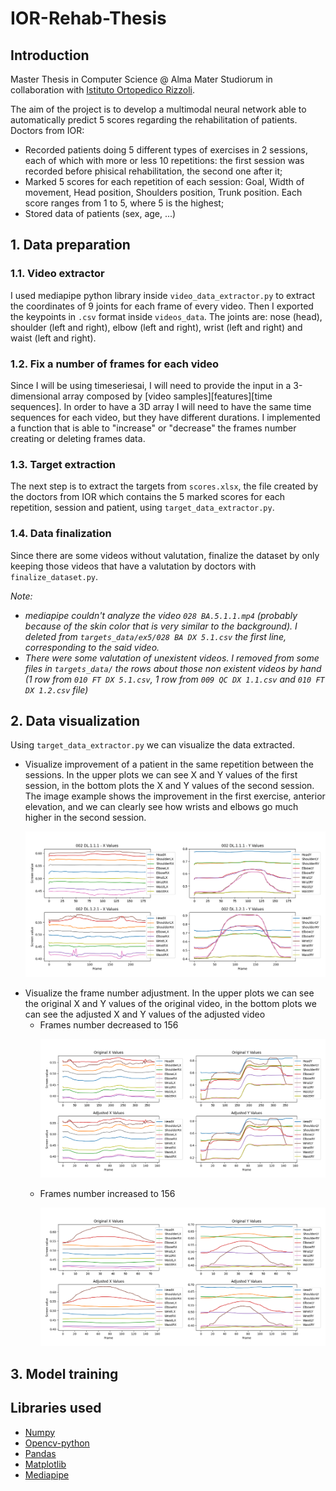 # IOR-Rehab-Thesis
## Introduction
Master Thesis in Computer Science @ Alma Mater Studiorum in collaboration with [Istituto Ortopedico Rizzoli](https://www.ior.it/).

The aim of the project is to develop a multimodal neural network able to automatically predict 5 scores regarding the rehabilitation of patients. Doctors from IOR:
* Recorded patients doing 5 different types of exercises in 2 sessions, each of which with more or less 10 repetitions: the first session was recorded before phisical rehabilitation, the second one after it; 
* Marked 5 scores for each repetition of each session: Goal, Width of movement, Head position, Shoulders position, Trunk position. Each score ranges from 1 to 5, where 5 is the highest;
* Stored data of patients (sex, age, ...)

## 1. Data preparation
### 1.1. Video extractor
I used mediapipe python library inside `video_data_extractor.py` to extract the coordinates of 9 joints for each frame of every video. Then I exported the keypoints in `.csv` format inside `videos_data`. The joints are: nose (head), shoulder (left and right), elbow (left and right), wrist (left and right) and waist (left and right).

### 1.2. Fix a number of frames for each video
Since I will be using timeseriesai, I will need to provide the input in a 3-dimensional array composed by [video samples][features][time sequences]. In order to have a 3D array I will need to have the same time sequences for each video, but they have different durations. I implemented a function that is able to "increase" or "decrease" the frames number creating or deleting frames data.

### 1.3. Target extraction
The next step is to extract the targets from `scores.xlsx`, the file created by the doctors from IOR which contains the 5 marked scores for each repetition, session and patient, using `target_data_extractor.py`.

### 1.4. Data finalization
Since there are some videos without valutation, finalize the dataset by only keeping those videos that have a valutation by doctors with `finalize_dataset.py`.

*Note:* 
* *mediapipe couldn't analyze the video `028 BA.5.1.1.mp4` (probably because of the skin color that is very similar to the background). I deleted from `targets_data/ex5/028 BA DX 5.1.csv` the first line, corresponding to the said video.*
* *There were some valutation of unexistent videos. I removed from some files in `targets_data/` the rows about those non existent videos by hand (1 row from `010 FT DX 5.1.csv`, 1 row from `009 QC DX 1.1.csv` and `010 FT DX 1.2.csv` file)*

## 2. Data visualization
Using `target_data_extractor.py` we can visualize the data extracted.
* Visualize improvement of a patient in the same repetition between the sessions. In the upper plots we can see X and Y values of the first session, in the bottom plots the X and Y values of the second session. The image example shows the improvement in the first exercise, anterior elevation, and we can clearly see how wrists and elbows go much higher in the second session.  
    <p style="align:center">
    <img src="images/improv.png">
    </p>
* Visualize the frame number adjustment. In the upper plots we can see the original X and Y values of the original video, in the bottom plots we can see the adjusted X and Y values of the adjusted video
    * Frames number decreased to 156
        <p style="align:center">
        <img src="images/ex1-decrease.png">
        </p>
    * Frames number increased to 156
        <p style="align:center">
        <img src="images/ex1-increase.png">
        </p>

## 3. Model training


## Libraries used
* [Numpy](https://numpy.org/)
* [Opencv-python](https://pypi.org/project/opencv-python/)
* [Pandas](https://pandas.pydata.org/)
* [Matplotlib](https://matplotlib.org/stable/index.html)
* [Mediapipe](https://pypi.org/project/mediapipe/)